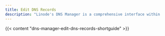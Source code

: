 ```yaml
---
title: Edit DNS Records
description: "Linode's DNS Manager is a comprehensive interface within the Linode Cloud Manager that gives you complete oversight of DNS records."
---
```


{{< content "dns-manager-edit-dns-records-shortguide" >}}